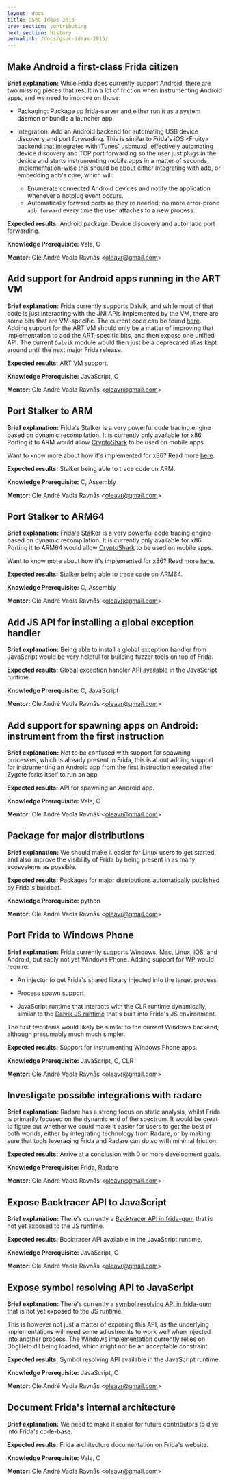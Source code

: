 ```yaml
---
layout: docs
title: GSoC Ideas 2015
prev_section: contributing
next_section: history
permalink: /docs/gsoc-ideas-2015/
---
```


## Make Android a first-class Frida citizen

**Brief explanation:** While Frida does currently support Android, there
are two missing pieces that result in a lot of friction when instrumenting
Android apps, and we need to improve on those:

- Packaging: Package up frida-server and either run it as a system
daemon or bundle a launcher app.

- Integration: Add an Android backend for automating USB device discovery
and port forwarding. This is similar to Frida's iOS «Fruity» backend that
integrates with iTunes' usbmuxd, effectively automating device discovery
and TCP port forwarding so the user just plugs in the device and starts
instrumenting mobile apps in a matter of seconds.
Implementation-wise this should be about either integrating with adb, or
embedding adb's core, which will:
  - Enumerate connected Android devices and notify the application
  whenever a hotplug event occurs.
  - Automatically forward ports as they're needed; no more error-prone
  `adb forward` every time the user attaches to a new process.

**Expected results:** Android package. Device discovery and automatic port
forwarding.

**Knowledge Prerequisite:** Vala, C

**Mentor:** Ole André Vadla Ravnås &lt;[oleavr@gmail.com](mailto:oleavr@gmail.com)&gt;


## Add support for Android apps running in the ART VM

**Brief explanation:** Frida currently supports Dalvik, and while most of
that code is just interacting with the JNI APIs implemented by the VM, there
are some bits that are VM-specific. The current code can be found [here](https://github.com/frida/frida-gum/blob/42b69917976f43ba3ec4297046b319970dc037dd/gum/gumscript-runtime-dalvik.js).
Adding support for the ART VM should only be a matter of improving
that implementation to add the ART-specific bits, and then expose one
unified API. The current `Dalvik` module would then just be a
deprecated alias kept around until the next major Frida release.

**Expected results:** ART VM support.

**Knowledge Prerequisite:** JavaScript, C

**Mentor:** Ole André Vadla Ravnås &lt;[oleavr@gmail.com](mailto:oleavr@gmail.com)&gt;


## Port Stalker to ARM

**Brief explanation:** Frida's Stalker is a very powerful code tracing engine
based on dynamic recompilation. It is currently only available for x86. Porting
it to ARM would allow [CryptoShark](https://github.com/frida/cryptoshark) to be
used on mobile apps.

Want to know more about how it's implemented for x86? Read more [here](https://medium.com/@oleavr/anatomy-of-a-code-tracer-b081aadb0df8).

**Expected results:** Stalker being able to trace code on ARM.

**Knowledge Prerequisite:** C, Assembly

**Mentor:** Ole André Vadla Ravnås &lt;[oleavr@gmail.com](mailto:oleavr@gmail.com)&gt;


## Port Stalker to ARM64

**Brief explanation:** Frida's Stalker is a very powerful code tracing engine
based on dynamic recompilation. It is currently only available for x86. Porting
it to ARM64 would allow [CryptoShark](https://github.com/frida/cryptoshark) to
be used on mobile apps.

Want to know more about how it's implemented for x86? Read more [here](https://medium.com/@oleavr/anatomy-of-a-code-tracer-b081aadb0df8).

**Expected results:** Stalker being able to trace code on ARM64.

**Knowledge Prerequisite:** C, Assembly

**Mentor:** Ole André Vadla Ravnås &lt;[oleavr@gmail.com](mailto:oleavr@gmail.com)&gt;


## Add JS API for installing a global exception handler

**Brief explanation:** Being able to install a global exception handler from
JavaScript would be very helpful for building fuzzer tools on top of Frida.

**Expected results:** Global exception handler API available in the JavaScript runtime.

**Knowledge Prerequisite:** C, JavaScript

**Mentor:** Ole André Vadla Ravnås &lt;[oleavr@gmail.com](mailto:oleavr@gmail.com)&gt;


## Add support for spawning apps on Android: instrument from the first instruction

**Brief explanation:** Not to be confused with support for spawning processes,
which is already present in Frida, this is about adding support for
instrumenting an Android app from the first instruction executed after Zygote
forks itself to run an app.

**Expected results:** API for spawning an Android app.

**Knowledge Prerequisite:** Vala, C

**Mentor:** Ole André Vadla Ravnås &lt;[oleavr@gmail.com](mailto:oleavr@gmail.com)&gt;


## Package for major distributions

**Brief explanation:** We should make it easier for Linux users to get started,
and also improve the visibility of Frida by being present in as many ecosystems
as possible.

**Expected results:** Packages for major distributions automatically published
by Frida's buildbot.

**Knowledge Prerequisite:** python

**Mentor:** Ole André Vadla Ravnås &lt;[oleavr@gmail.com](mailto:oleavr@gmail.com)&gt;


## Port Frida to Windows Phone

**Brief explanation:** Frida currently supports Windows, Mac, Linux, iOS, and
Android, but sadly not yet Windows Phone. Adding support for WP would require:

- An injector to get Frida's shared library injected into the target process

- Process spawn support

- JavaScript runtime that interacts with the CLR runtime
dynamically, similar to the [Dalvik JS runtime](https://github.com/frida/frida-gum/blob/42b69917976f43ba3ec4297046b319970dc037dd/gum/gumscript-runtime-dalvik.js)
that's built into Frida's JS environment.

The first two items would likely be similar to the current Windows backend,
although presumably much much simpler.

**Expected results:** Support for instrumenting Windows Phone apps.

**Knowledge Prerequisite:** JavaScript, C, CLR

**Mentor:** Ole André Vadla Ravnås &lt;[oleavr@gmail.com](mailto:oleavr@gmail.com)&gt;


## Investigate possible integrations with radare

**Brief explanation:** Radare has a strong focus on static analysis, whilst
Frida is primarily focused on the dynamic end of the spectrum. It would be
great to figure out whether we could make it easier for users to get the best
of both worlds, either by integrating technology from Radare, or by making sure
that tools leveraging Frida and Radare can do so with minimal friction.

**Expected results:** Arrive at a conclusion with 0 or more development goals.

**Knowledge Prerequisite:** Frida, Radare

**Mentor:** Ole André Vadla Ravnås &lt;[oleavr@gmail.com](mailto:oleavr@gmail.com)&gt;


## Expose Backtracer API to JavaScript

**Brief explanation:** There's currently a [Backtracer API in frida-gum](https://github.com/frida/frida-gum/blob/42b69917976f43ba3ec4297046b319970dc037dd/gum/gumbacktracer.h)
that is not yet exposed to the JS runtime.

**Expected results:** Backtracer API available in the JavaScript runtime.

**Knowledge Prerequisite:** JavaScript, C

**Mentor:** Ole André Vadla Ravnås &lt;[oleavr@gmail.com](mailto:oleavr@gmail.com)&gt;


## Expose symbol resolving API to JavaScript

**Brief explanation:** There's currently a [symbol resolving API in frida-gum](https://github.com/frida/frida-gum/blob/42b69917976f43ba3ec4297046b319970dc037dd/gum/gumsymbolutil.h)
that is not yet exposed to the JS runtime.

This is however not just a matter of exposing this API, as the
underlying implementations will need some adjustments to work well
when injected into another process. The Windows implementation
currently relies on DbgHelp.dll being loaded, which might not be an
acceptable constraint.

**Expected results:** Symbol resolving API available in the JavaScript runtime.

**Knowledge Prerequisite:** JavaScript, C

**Mentor:** Ole André Vadla Ravnås &lt;[oleavr@gmail.com](mailto:oleavr@gmail.com)&gt;


## Document Frida's internal architecture

**Brief explanation:** We need to make it easier for future contributors to
dive into Frida's code-base.

**Expected results:** Frida architecture documentation on Frida's website.

**Knowledge Prerequisite:** Vala, C

**Mentor:** Ole André Vadla Ravnås &lt;[oleavr@gmail.com](mailto:oleavr@gmail.com)&gt;
